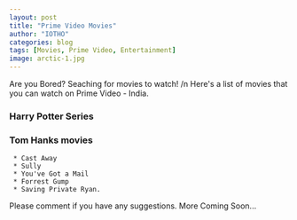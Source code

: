 ```yaml
---
layout: post
title: "Prime Video Movies"
author: "IOTHO"
categories: blog
tags: [Movies, Prime Video, Entertainment]
image: arctic-1.jpg
---
```


Are you Bored? Seaching for movies to watch! /n
Here's a list of movies that you can watch on Prime Video - India.



### Harry Potter Series

### Tom Hanks movies
     * Cast Away
     * Sully
     * You've Got a Mail
     * Forrest Gump 
     * Saving Private Ryan. 


Please comment if you have any suggestions.
More Coming Soon...
